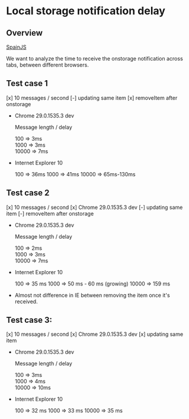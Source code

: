 Local storage notification delay
================================

Overview
--------
[SpainJS](http://spainjs.org/)

We want to analyze the time to receive the onstorage notification across tabs, between different browsers.


Test case 1
-----------

[x] 10 messages / second
[-] updating same item
[x] removeItem after onstorage

- Chrome 29.0.1535.3 dev

  Message length / delay

  100 => 3ms  
  1000 => 3ms  
  10000 => 7ms  
  
- Internet Explorer 10

  100 => 36ms
  1000 => 41ms
  10000 => 65ms-130ms

Test case 2
-----------

[x] 10 messages / second
[x] Chrome 29.0.1535.3 dev
[-] updating same item
[-] removeItem after onstorage

- Chrome 29.0.1535.3 dev

  Message length / delay
  
  100 => 2ms  
  1000 => 3ms  
  10000 => 7ms  

- Internet Explorer 10

  100 =>  35 ms 
  1000 => 50 ms - 60 ms (growing)
  10000 => 159 ms
  
* Almost not difference in IE between removing the item once it's received.


Test case 3:
------------

[x] 10 messages / second
[x] Chrome 29.0.1535.3 dev
[x] updating same item

- Chrome 29.0.1535.3 dev

  Message length / delay
  
  100 => 3ms  
  1000 => 4ms  
  10000 => 10ms  

- Internet Explorer 10

  100 => 32 ms
  1000 => 33 ms
  10000 => 35 ms
